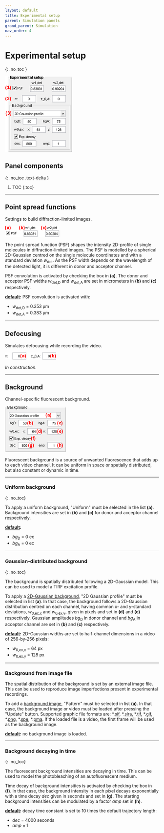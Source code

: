 ```yaml
---
layout: default
title: Experimental setup
parent: Simulation panels
grand_parent: Simulation
nav_order: 4
---
```


# Experimental setup
{: .no_toc }

<a href="../../assets/images/gui/sim-panel-experimental-setup.png"><img src="../../assets/images/gui/sim-panel-experimental-setup.png" style="max-width: 220px;"  /></a>

## Panel components
{: .no_toc .text-delta }

1. TOC
{:toc}

---

## Point spread functions

Settings to build diffraction-limited images.

<a href="../../assets/images/gui/sim-panel-experimental-setup-psf.png"><img src="../../assets/images/gui/sim-panel-experimental-setup-psf.png" style="max-width: 177px;" /></a>

The point spread function (PSF) shapes the intensity 2D-profile of single molecules in diffraction-limited images. 
The PSF is modelled by a spherical 2D-Gaussian centred on the single molecule coordinates and with a standard deviation *w*<sub>det</sub>.
As the PSF width depends on the wavelength of the detected light, it is different in donor and acceptor channel.

PSF convolution is activated by checking the box in **(a)**.
The donor and acceptor PSF widths *w*<sub>det,D</sub> and *w*<sub>det,A</sub> are set in micrometers in **(b)** and **(c)** respectively.

**<u>default</u>:** PSF convolution is activated with:
* *w*<sub>det,D</sub> = 0.353 &#956;m
* *w*<sub>det,A</sub> = 0.383 &#956;m

---

## Defocusing

Simulates defocusing while recording the video.

<a href="../../assets/images/gui/sim-panel-experimental-setup-defocus.png"><img src="../../assets/images/gui/sim-panel-experimental-setup-defocus.png" style="max-width: 220px;" /></a>

*In construction.*

---

## Background

Channel-specific fluorescent background.

<a href="../../assets/images/gui/sim-panel-experimental-setup-background.png"><img src="../../assets/images/gui/sim-panel-experimental-setup-background.png" style="max-width: 200px;" /></a>

Fluorescent background is a source of unwanted fluorescence that adds up to each video channel. It can be uniform in space or spatially distributed, but also constant or dynamic in time.

---

### Uniform background
{: .no_toc}

To apply a uniform background, "Uniform" must be selected in the list **(a)**. 
Background intensities are set in **(b)** and **(c)** for donor and acceptor channel respectively.

**<u>default</u>:** 
* *bg*<sub>D</sub> = 0 ec
* *bg*<sub>A</sub> = 0 ec

---

### Gaussian-distributed background
{: .no_toc}

The background is spatially distributed following a 2D-Gaussian model. This can be used to model a TIRF excitation profile.

To apply a <u>2D-Gaussian background</u>, "2D Gaussian profile" must be selected in list **(a)**.
In that case, the background follows a 2D-Gaussian distribution centred on each channel, having common x- and y-standard deviations, *w*<sub>0,ex,x</sub> and *w*<sub>0,ex,y</sub>, given in pixels and set in **(d)** and **(e)** respectively.
Gaussian amplitudes *bg*<sub>D</sub> in donor channel and *bg*<sub>A</sub> in acceptor channel are set in **(b)** and **(c)** respectively.

**<u>default</u>:** 2D-Gaussian widths are set to half-channel dimensions in a video of 256-by-256 pixels:
* *w*<sub>0,ex,x</sub> = 64 px
* *w*<sub>0,ex,y</sub> = 128 px

---

### Background from image file

The spatial distribution of the background is set by an external image file. This can be used to reproduce image imperfections present in experimental recordings.

To add a <u>background image</u>, "Pattern" must be selected in list **(a)**.
In that case, the background image or video must be loaded after pressing the "Update" button.
Supported graphic file formats are: *.<u>sif</u>, *.<u>sira</u>, *.<u>tif</u>, *.<u>gif</u>, *.<u>png</u>, *.<u>spe</u>, *.<u>pma</u>.
If the loaded file is a video, the first frame will be used as the background image.

**<u>default</u>:** no background image is loaded.

---

### Background decaying in time
{: .no_toc}

The fluorescent background intensities are decaying in time. This can be used to model the photobleaching of an autofluorescent medium.

Time decay of background intensities is activated by checking the box in **(f)**.
In that case, the background intensity in each pixel decays exponentially with a time decay *dec* given in seconds and set in **(g)**.
The starting background intensities can be modulated by a factor *amp* set in **(h)**. 

**<u>default</u>:** decay time constant is set to 10 times the default trajectory length:
* *dec* = 4000 seconds
* *amp* = 1



